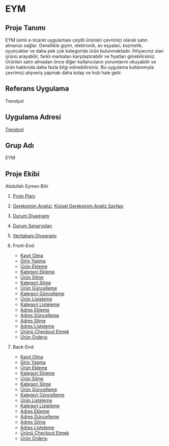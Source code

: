 # EYM

## Proje Tanımı
EYM isimli e-ticaret uygulaması çeşitli ürünleri çevrimiçi olarak satın almanızı sağlar. Genellikle giyim, elektronik, ev eşyaları, kozmetik, oyuncaklar ve daha pek çok kategoride ürün bulunmaktadır. İhtiyacınız olan ürünü arayabilir, farklı markaları karşılaştırabilir ve fiyatları görebilirsiniz. Ürünleri satın almadan önce diğer kullanıcıların yorumlarını okuyabilir ve ürün hakkında daha fazla bilgi edinebilirsiniz. Bu uygulama kullanımıyla çevrimiçi alışveriş yapmak daha kolay ve hızlı hale gelir.

## Referans Uygulama
Trendyol

## Uygulama Adresi
[Trendyol](https://www.trendyol.com/)

## Grup Adı
EYM

## Proje Ekibi
Abdullah Eymen Bilir

1. [Proje Planı](https://github.com/FirstEymen/EYM/blob/master/Proje%20Plan%C4%B1.png)
2. [Gereksinim Analizi](https://github.com/FirstEymen/EYM/blob/master/Gereksinim%20Analizi%20Sayfas%C4%B1.pdf), [Kişisel Gereksinim Analiz Sayfası](https://github.com/FirstEymen/EYM/blob/master/Ki%C5%9Fisel%20Gereksinim%20Analiz%20Sayfas%C4%B1.pdf)
3. [Durum Diyagramı](https://github.com/FirstEymen/EYM/blob/master/Kullan%C4%B1m%20Senaryosu%20Diyagram%C4%B1.png)
4. [Durum Senaryoları](https://github.com/FirstEymen/EYM/blob/master/Durum%20Senaryolar%C4%B1.pdf)
5. [Veritabanı Diyagramı](https://github.com/FirstEymen/EYM/blob/master/veritaban%C4%B1%20diyagram%C4%B1.png)
6. Front-End:
    - [Kayıt Olma](https://github.com/FirstEymen/EYM/blob/master/app/src/main/res/layout/activity_register.xml)
    - [Giriş Yapma](https://github.com/FirstEymen/EYM/blob/master/app/src/main/res/layout/activity_login.xml)
    - [Ürün Ekleme](https://github.com/FirstEymen/EYM/blob/master/app/src/main/res/layout/activity_admin_product_add.xml)
    - [Kategori Ekleme](https://github.com/FirstEymen/EYM/blob/master/app/src/main/res/layout/activity_admin_category_add.xml)
    - [Ürün Silme](https://github.com/FirstEymen/EYM/blob/master/app/src/main/res/layout/activity_admin_product_add.xml)
    - [Kategori Silme](https://github.com/FirstEymen/EYM/blob/master/app/src/main/res/layout/activity_admin_category_add.xml)
    - [Ürün Güncelleme](https://github.com/FirstEymen/EYM/blob/master/app/src/main/res/layout/activity_admin_product_add.xml)
    - [Kategori Güncelleme](https://github.com/FirstEymen/EYM/blob/master/app/src/main/res/layout/activity_admin_category_add.xml)
    - [Ürün Listeleme](https://github.com/FirstEymen/EYM/blob/master/app/src/main/res/layout/fragment_home.xml)
    - [Kategori Listeleme](https://github.com/FirstEymen/EYM/blob/master/app/src/main/res/layout/activity_categoryproducts.xml)
    - [Adres Ekleme](https://github.com/FirstEymen/EYM/blob/master/app/src/main/res/layout/activity_address_add.xml)
    - [Adres Güncelleme](https://github.com/FirstEymen/EYM/blob/master/app/src/main/res/layout/activity_address_edit.xml)
    - [Adres Silme](https://github.com/FirstEymen/EYM/blob/master/app/src/main/res/layout/activity_address_edit.xml)
    - [Adres Listeleme](https://github.com/FirstEymen/EYM/blob/master/app/src/main/res/layout/address_item.xml)
    - [Ürünü Checkout Etmek](https://github.com/FirstEymen/EYM/blob/master/app/src/main/res/layout/fragment_cart.xml)
    - [Ürün Ordersı](https://github.com/FirstEymen/EYM/blob/master/app/src/main/res/layout/activity_order.xml)
  
7. Back-End:
    - [Kayıt Olma](https://github.com/FirstEymen/EYM/blob/master/app/src/main/java/com/bilireymen/eym/RegisterActivity.kt)
    - [Giriş Yapma](https://github.com/FirstEymen/EYM/blob/master/app/src/main/java/com/bilireymen/eym/LoginActivity.kt)
    - [Ürün Ekleme](https://github.com/FirstEymen/EYM/blob/master/app/src/main/java/com/bilireymen/eym/AdminProductAdd.kt)
    - [Kategori Ekleme](https://github.com/FirstEymen/EYM/blob/master/app/src/main/java/com/bilireymen/eym/AdminCategoryAddActivity.kt)
    - [Ürün Silme](https://github.com/FirstEymen/EYM/blob/master/app/src/main/java/com/bilireymen/eym/AdminProductAdd.kt)
    - [Kategori Silme](https://github.com/FirstEymen/EYM/blob/master/app/src/main/java/com/bilireymen/eym/AdminCategoryAddActivity.kt)
    - [Ürün Güncelleme](https://github.com/FirstEymen/EYM/blob/master/app/src/main/java/com/bilireymen/eym/AdminProductAdd.kt)
    - [Kategori Güncelleme](https://github.com/FirstEymen/EYM/blob/master/app/src/main/java/com/bilireymen/eym/AdminCategoryAddActivity.kt)
    - [Ürün Listeleme](https://github.com/FirstEymen/EYM/blob/master/app/src/main/java/com/bilireymen/eym/fragments/HomeFragment.kt)
    - [Kategori Listeleme](https://github.com/FirstEymen/EYM/blob/master/app/src/main/java/com/bilireymen/eym/CategoryProductsActivity.kt)
    - [Adres Ekleme](https://github.com/FirstEymen/EYM/blob/master/app/src/main/java/com/bilireymen/eym/AddAddressActivity.kt)
    - [Adres Güncelleme](https://github.com/FirstEymen/EYM/blob/master/app/src/main/java/com/bilireymen/eym/AddressEditActivity.kt)
    - [Adres Silme](https://github.com/FirstEymen/EYM/blob/master/app/src/main/java/com/bilireymen/eym/AddressEditActivity.kt)
    - [Adres Listeleme](https://github.com/FirstEymen/EYM/blob/master/app/src/main/java/com/bilireymen/eym/AddressListActivity.kt)
    - [Ürünü Checkout Etmek](https://github.com/FirstEymen/EYM/blob/master/app/src/main/java/com/bilireymen/eym/CheckoutActivity.kt)
    - [Ürün Ordersı](https://github.com/FirstEymen/EYM/blob/master/app/src/main/java/com/bilireymen/eym/OrderActivity.kt)
